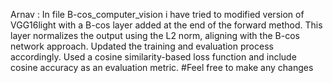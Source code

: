 Arnav : In file B-cos_computer_vision i have tried to modified version of VGG16light with a B-cos layer added at the end of the forward method. This layer normalizes the output using the L2 norm, aligning with the B-cos network approach.
Updated the training and evaluation process accordingly. Used a cosine similarity-based loss function and include cosine accuracy as an evaluation metric.
#Feel free to make any changes
